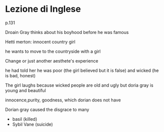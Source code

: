 # Lezione di Inglese 

p.131


Droain Gray thinks about his boyhood before he was famous

Hetti merton: innocent country girl

he wants to move to the countryside with a girl

Change or just another aesthete's experience

he had told her he was poor (the girl believed but it is false) and wicked (he is bad, honest)

The girl laughs because wicked people are old and ugly but doria gray is young and beautiful


innocence,purity, goodness, which dorian does not have

Dorian gray caused the disgrace to many
* basil (killed)
* Sybil Vane (suicide)
<!--stackedit_data:
eyJoaXN0b3J5IjpbMTExODk3NTI4MiwtNTU0NTQ4NzIyXX0=
-->